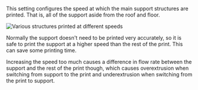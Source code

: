 This setting configures the speed at which the main support structures are printed. That is, all of the support aside from the roof and floor.

![Various structures printed at different speeds](../../../articles/images/speed_difference.png)

Normally the support doesn't need to be printed very accurately, so it is safe to print the support at a higher speed than the rest of the print. This can save some printing time.

Increasing the speed too much causes a difference in flow rate between the support and the rest of the print though, which causes overextrusion when switching from support to the print and underextrusion when switching from the print to support.